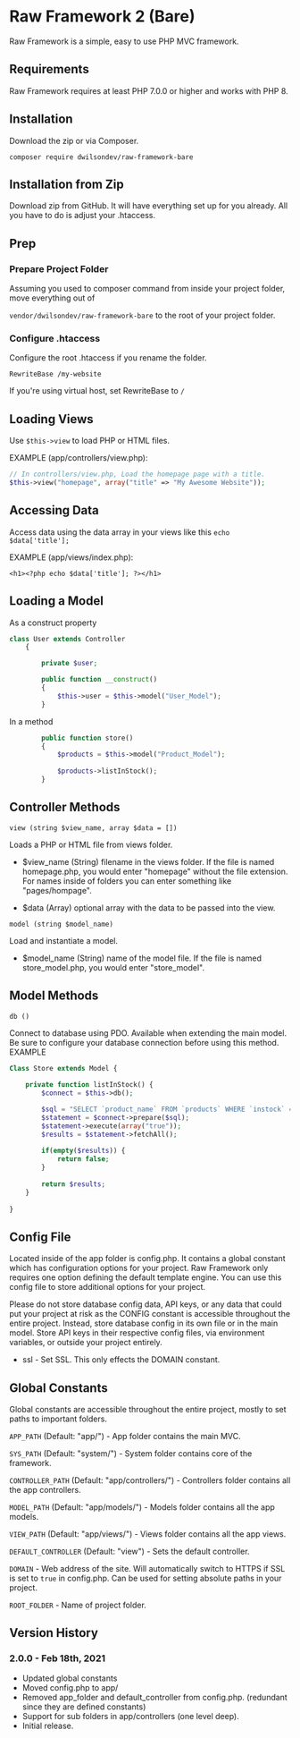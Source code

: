 # Raw Framework 2 (Bare)
Raw Framework is a simple, easy to use PHP MVC framework.

## Requirements
Raw Framework requires at least PHP 7.0.0 or higher and works with PHP 8.

## Installation
Download the zip or via Composer.

`composer require dwilsondev/raw-framework-bare`

## Installation from Zip
Download zip from GitHub. It will have everything set up for you already. All you have to do is adjust your .htaccess.

## Prep
### Prepare Project Folder
Assuming you used to composer command from inside your project folder, move everything out of 

`vendor/dwilsondev/raw-framework-bare` to the root of your project folder.

### Configure .htaccess
Configure the root .htaccess if you rename the folder. 

`RewriteBase /my-website`

If you're using virtual host, set RewriteBase to `/`

## Loading Views
Use `$this->view` to load PHP or HTML files.

EXAMPLE (app/controllers/view.php):

```php
// In controllers/view.php, Load the homepage page with a title.
$this->view("homepage", array("title" => "My Awesome Website"));
```

## Accessing Data
Access data using the data array in your views like this `echo $data['title'];`

EXAMPLE (app/views/index.php):

`<h1><?php echo $data['title']; ?></h1>`

## Loading a Model
As a construct property
```php
class User extends Controller
    {

        private $user;

        public function __construct()
        {
            $this->user = $this->model("User_Model");
        }
```

In a method
```php
        public function store()
        {
            $products = $this->model("Product_Model");
            
            $products->listInStock();
        }
```

## Controller Methods
`view (string $view_name, array $data = [])`

Loads a PHP or HTML file from views folder.

* $view_name (String) filename in the views folder. If the file is named homepage.php, you would enter "homepage" without the file extension. For names inside of folders you can enter something like "pages/hompage".

* $data (Array) optional array with the data to be passed into the view.

`model (string $model_name)`

Load and instantiate a model.
* $model_name (String) name of the model file. If the file is named store_model.php, you would enter "store_model".

## Model Methods
`db ()`

Connect to database using PDO. Available when extending the main model. Be sure to configure your database connection before using this method.
EXAMPLE
```php
Class Store extends Model {
    
    private function listInStock() {
        $connect = $this->db();

        $sql = "SELECT `product_name` FROM `products` WHERE `instock` = ?";
        $statement = $connect->prepare($sql);
        $statement->execute(array("true"));
        $results = $statement->fetchAll();
        
        if(empty($results)) {
            return false;
        }
        
        return $results;
    }
    
}
```

## Config File
Located inside of the app folder is config.php. It contains a global constant which has configuration options for your project. Raw Framework only requires one option defining the default template engine. You can use this config file to store additional options for your project.

Please do not store database config data, API keys, or any data that could put your project at risk as the CONFIG constant is accessible throughout the entire project. Instead, store database config in its own file or in the main model. Store API keys in their respective config files, via environment variables, or outside your project entirely.

* ssl - Set SSL. This only effects the DOMAIN constant.

## Global Constants
Global constants are accessible throughout the entire project, mostly to set paths to important folders.

`APP_PATH` (Default: "app/") - App folder contains the main MVC.

`SYS_PATH` (Default: "system/") - System folder contains core of the framework.

`CONTROLLER_PATH` (Default: "app/controllers/") - Controllers folder contains all the app controllers.

`MODEL_PATH` (Default: "app/models/") - Models folder contains all the app models.

`VIEW_PATH` (Default: "app/views/") - Views folder contains all the app views.

`DEFAULT_CONTROLLER` (Default: "view") - Sets the default controller.

`DOMAIN` - Web address of the site. Will automatically switch to HTTPS if SSL is set to `true` in config.php. Can be used for setting absolute paths in your project.

`ROOT_FOLDER` - Name of project folder.

## Version History

### 2.0.0 - Feb 18th, 2021
* Updated global constants
* Moved config.php to app/
* Removed app_folder and default_controller from config.php. (redundant since they are defined constants)
* Support for sub folders in app/controllers (one level deep).
* Initial release.
